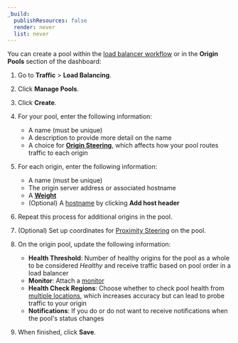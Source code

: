 ```yaml
---
_build:
  publishResources: false
  render: never
  list: never
---
```


You can create a pool within the [load balancer workflow](/load-balancing/how-to/create-load-balancer/) or in the **Origin Pools** section of the dashboard:

1.  Go to **Traffic** > **Load Balancing**.

2.  Click **Manage Pools**.

3.  Click **Create**.

4.  For your pool, enter the following information:
    *   A name (must be unique)
    *   A description to provide more detail on the name
    *   A choice for [**Origin Steering**](/load-balancing/understand-basics/traffic-steering/origin-level-steering/), which affects how your pool routes traffic to each origin

5.  For each origin, enter the following information:
    *   A name (must be unique)
    *   The origin server address or associated hostname
    *   A [**Weight**](/load-balancing/understand-basics/traffic-steering/origin-level-steering/#weights)
    *   (Optional) A [hostname](/load-balancing/additional-options/override-http-host-headers/) by clicking **Add host header**

6.  Repeat this process for additional origins in the pool.

7.  (Optional) Set up coordinates for [Proximity Steering](/load-balancing/understand-basics/traffic-steering/steering-policies/proximity-steering) on the pool.

8.  On the origin pool, update the following information:
    *   **Health Threshold**: Number of healthy origins for the pool as a whole to be considered *Healthy* and receive traffic based on pool order in a load balancer
    *   **Monitor**: Attach a [monitor](/load-balancing/how-to/create-monitor/)
    *   **Health Check Regions**: Choose whether to check pool health from [multiple locations](/load-balancing/understand-basics/monitors/#health-check-regions), which increases accuracy but can lead to probe traffic to your origin
    *   **Notifications**: If you do or do not want to receive notifications when the pool's status changes

9.  When finished, click **Save**.
